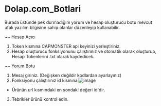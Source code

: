 # Dolap.com_Botlari
Burada üstünde pek durmadığım yorum ve hesap oluşturucu botu mevcut ufak yazılım bilgisine sahip olanlar düzenleyip kullanabilir.

~~ Hesap Açıcı

1) Token kısmına CAPMONSTER api keyinizi yerleştiriniz.
2) Hesap oluşturucu fonksiyonunu çalıştırınız ve otomatik olarak oluşturup, Hesap Tokenlerini .txt olarak kaydedicek.

~~ Yorum Botu

1) Mesaj giriniz.  (Değişken değildir kodlardan ayarlayınız)
2) Fonksiyonu çalıştırınız id kısmına 
![image](https://user-images.githubusercontent.com/67064295/144739221-dd0f924c-784a-4a9f-9f54-24fa1ca6ef67.png)
- Ürünün url kısmındaki en sondaki değeri id'dir.
3) Tebrikler ürünü kontrol edin.

